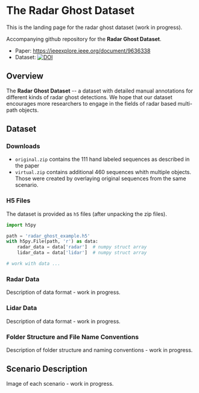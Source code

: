 # The Radar Ghost Dataset
This is the landing page for the radar ghost dataset (work in progress).

Accompanying github repository for the **Radar Ghost Dataset**.

- Paper: https://ieeexplore.ieee.org/document/9636338
- Dataset: [![DOI](https://zenodo.org/badge/DOI/10.5281/zenodo.6474851.svg)](https://doi.org/10.5281/zenodo.6474851)


## Overview
The **Radar Ghost Dataset** -- a dataset with detailed manual annotations for different kinds of radar ghost detections. We hope that our dataset encourages more researchers to engage in the fields of radar based multi-path objects.

## Dataset

### Downloads
- `original.zip` contains the 111 hand labeled sequences as described in the paper
- `virtual.zip` contains additional 460 sequences whith multiple objects. Those were created by overlaying original sequences from the same scenario.

### H5 Files
The dataset is provided as `h5` files (after unpacking the zip files).

```python
import h5py

path = 'radar_ghost_example.h5'
with h5py.File(path, 'r') as data:
    radar_data = data['radar']  # numpy struct array
    lidar_data = data['lidar']  # numpy struct array

# work with data ...
```

### Radar Data
Description of data format - work in progress.

### Lidar Data
Description of data format - work in progress.

### Folder Structure and File Name Conventions
Description of folder structure and naming conventions - work in progress.

## Scenario Description
Image of each scenario - work in progress.
